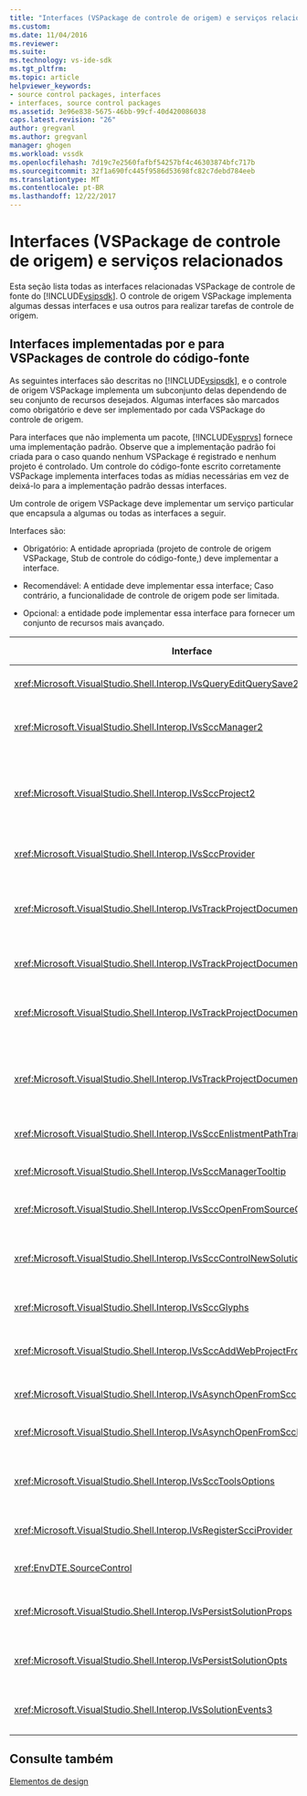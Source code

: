 ```yaml
---
title: "Interfaces (VSPackage de controle de origem) e serviços relacionados | Microsoft Docs"
ms.custom: 
ms.date: 11/04/2016
ms.reviewer: 
ms.suite: 
ms.technology: vs-ide-sdk
ms.tgt_pltfrm: 
ms.topic: article
helpviewer_keywords:
- source control packages, interfaces
- interfaces, source control packages
ms.assetid: 3e96e838-5675-46bb-99cf-40d420086038
caps.latest.revision: "26"
author: gregvanl
ms.author: gregvanl
manager: ghogen
ms.workload: vssdk
ms.openlocfilehash: 7d19c7e2560fafbf54257bf4c46303874bfc717b
ms.sourcegitcommit: 32f1a690fc445f9586d53698fc82c7debd784eeb
ms.translationtype: MT
ms.contentlocale: pt-BR
ms.lasthandoff: 12/22/2017
---
```

# <a name="related-services-and-interfaces-source-control-vspackage"></a>Interfaces (VSPackage de controle de origem) e serviços relacionados
Esta seção lista todas as interfaces relacionadas VSPackage de controle de fonte do [!INCLUDE[vsipsdk](../../extensibility/includes/vsipsdk_md.md)]. O controle de origem VSPackage implementa algumas dessas interfaces e usa outros para realizar tarefas de controle de origem.  
  
## <a name="interfaces-implemented-by-and-for-source-control-vspackages"></a>Interfaces implementadas por e para VSPackages de controle do código-fonte  
 As seguintes interfaces são descritas no [!INCLUDE[vsipsdk](../../extensibility/includes/vsipsdk_md.md)], e o controle de origem VSPackage implementa um subconjunto delas dependendo de seu conjunto de recursos desejados. Algumas interfaces são marcados como obrigatório e deve ser implementado por cada VSPackage do controle de origem.  
  
 Para interfaces que não implementa um pacote, [!INCLUDE[vsprvs](../../code-quality/includes/vsprvs_md.md)] fornece uma implementação padrão. Observe que a implementação padrão foi criada para o caso quando nenhum VSPackage é registrado e nenhum projeto é controlado. Um controle do código-fonte escrito corretamente VSPackage implementa interfaces todas as mídias necessárias em vez de deixá-lo para a implementação padrão dessas interfaces.  
  
 Um controle de origem VSPackage deve implementar um serviço particular que encapsula a algumas ou todas as interfaces a seguir.  
  
 Interfaces são:  
  
-   Obrigatório: A entidade apropriada (projeto de controle de origem VSPackage, Stub de controle do código-fonte,) deve implementar a interface.  
  
-   Recomendável: A entidade deve implementar essa interface; Caso contrário, a funcionalidade de controle de origem pode ser limitada.  
  
-   Opcional: a entidade pode implementar essa interface para fornecer um conjunto de recursos mais avançado.  
  
|Interface|Finalidade|Implementado pelo|Implementar?|  
|---------------|-------------|--------------------|----------------|  
|<xref:Microsoft.VisualStudio.Shell.Interop.IVsQueryEditQuerySave2>|Editores de chamar essa interface antes de modificar ou salvar um arquivo. O controle de origem VSPackage pode check-out do arquivo ou negar a operação se o check-out falhar.|Controle de origem VSPackage|Recomendado|  
|<xref:Microsoft.VisualStudio.Shell.Interop.IVsSccManager2>|Essa interface fornece funcionalidade de controle de origem básico para projetos, como registrar e cancelar o registro de projetos com controle de origem e dando suporte a marcas de controle de origem básico.|Controle de origem VSPackage|Necessária|  
|<xref:Microsoft.VisualStudio.Shell.Interop.IVsSccProject2>|Essa interface é obtida a <xref:Microsoft.VisualStudio.Shell.Interop.IVsHierarchy> usando o <xref:System.Runtime.InteropServices.Marshal.QueryInterface%2A> função, ou simplesmente convertendo o objeto que implementa `IVsHierarchy` para `IVsSccProject2`. Ele é usado para obter os arquivos sob controle de origem em um projeto ou para informar o projeto do status atual de controle de origem ou local.|Projeto|Necessária|  
|<xref:Microsoft.VisualStudio.Shell.Interop.IVsSccProvider>|O módulo de integração usa essa interface para definir o VSPackage ativado atual.|Controle de origem VSPackage|Necessária|  
|<xref:Microsoft.VisualStudio.Shell.Interop.IVsTrackProjectDocuments2>|Essa interface é baseada em um modelo de assinatura. Qualquer VSPackage pode sinalizar que deseja receber eventos de documento e ser avisados pelo shell em eventos que estão prestes a ocorrer. Ele está implementado e controlado por [!INCLUDE[vsprvs](../../code-quality/includes/vsprvs_md.md)], que passa eventos Implementando o `IVsTrackProjectDocumentsEvents2` para o VSPackage.|Stub de controle do código-fonte|Necessária|  
|<xref:Microsoft.VisualStudio.Shell.Interop.IVsTrackProjectDocuments3>|Essa interface fornece processamento em lotes, as operações de leitura/gravação sincronizados e um avançado `OnQueryAddFiles` método.|Stub de controle do código-fonte|Necessária|  
|<xref:Microsoft.VisualStudio.Shell.Interop.IVsTrackProjectDocumentsEvents2>|**Gerenciador de soluções** e projetos chamam esta interface quando novos arquivos são adicionados aos projetos, ou quando arquivos e pastas são renomeadas ou excluídas de projetos. O controle de origem VSPackage pode check-out do arquivo de projeto ou cancelar a operação.|Controle de origem VSPackage|Recomendado|  
|<xref:Microsoft.VisualStudio.Shell.Interop.IVsTrackProjectDocumentsEvents3>|**Gerenciador de soluções** e projetos de chamar essa interface em resposta a chamadas para os métodos da interface IVstrackProjectDocuments3. O controle de origem VSPackage pode controlar operações em lotes, sincronizadas operações de leitura/gravação e trabalhar com mais avançados `OnQueryAddFiles` método.|Controle de origem VSPackage|Recomendado|  
|<xref:Microsoft.VisualStudio.Shell.Interop.IVsSccEnlistmentPathTranslation>|Essa interface fornece suporte para projetos Web do gerenciamento de inscrição.|Controle de origem VSPackage|Recomendado|  
|<xref:Microsoft.VisualStudio.Shell.Interop.IVsSccManagerTooltip>|Essa interface é usada para recuperar as dicas de ferramenta para os arquivos de controle do código-fonte nos projetos.|Controle de origem VSPackage|Opcional|  
|<xref:Microsoft.VisualStudio.Shell.Interop.IVsSccOpenFromSourceControl>|Essa interface fornece suporte à extensão de namespace.|Controle de origem VSPackage|Opcional|  
|<xref:Microsoft.VisualStudio.Shell.Interop.IVsSccControlNewSolution>|O VSPackage usa essa interface para integrar uma extensão de namespace para o **novo**, **abrir**, ou **salvar** caixas de diálogo. Consequentemente, projetos podem ser automaticamente adicionados ao controle de origem na criação ou adicionados ao controle de origem quando salvar operação está em vigor.|Controle de origem VSPackage|Opcional|  
|<xref:Microsoft.VisualStudio.Shell.Interop.IVsSccGlyphs>|O VSPackage usa essa interface para definir glifos adicionais como glifos de controle de origem para nós **Gerenciador de soluções**.|Controle de origem VSPackage|Opcional|  
|<xref:Microsoft.VisualStudio.Shell.Interop.IVsSccAddWebProjectFromSourceControl>|O **adicionar** caixa de diálogo para projetos Web usa essa interface. Fornece métodos para navegar para um local de controle de origem e para abrir um projeto Web adicionado anteriormente no repositório de controle de origem nesse local.|Controle de origem VSPackage|Recomendado|  
|<xref:Microsoft.VisualStudio.Shell.Interop.IVsAsynchOpenFromScc>|Essa interface fornece suporte para o carregamento assíncrono (em segundo plano) de projetos de controle de origem.|Controle de origem VSPackage|Opcional|  
|<xref:Microsoft.VisualStudio.Shell.Interop.IVsAsynchOpenFromSccProjectEvents>|Essa interface permite que os projetos observar o progresso de carregamento assíncrono iniciado pelo <xref:Microsoft.VisualStudio.Shell.Interop.IVsAsynchOpenFromScc>.|Projeto|Opcional|  
|<xref:Microsoft.VisualStudio.Shell.Interop.IVsSccToolsOptions>|Essa interface permite que o IDE consultar o controle de origem ativa VSPackage. O IDE consulta o valor de configurações de controle de origem que têm significado, mesmo quando não há nenhum controle de origem ativa que VSPackage registrado. Essa interface é implementada e manipulada pelo [!INCLUDE[vsprvs](../../code-quality/includes/vsprvs_md.md)].|Stub de controle do código-fonte|Necessária|  
|<xref:Microsoft.VisualStudio.Shell.Interop.IVsRegisterScciProvider>|Essa interface é usada no registro de controle de origem VSPackage.|Stub de controle do código-fonte|Necessária|  
|<xref:EnvDTE.SourceControl>|Essa interface é usada na automação. Como tal, ele expõe apenas as funções que podem ser executadas sem exibir nenhuma interface do usuário.|Controle de origem VSPackage|Opcional|  
|<xref:Microsoft.VisualStudio.Shell.Interop.IVsPersistSolutionProps>|Essa interface é usada para salvar a fonte de configurações de controle no arquivo de solução (. sln). As configurações incluem o local do controle de origem e os sinalizadores de status de controle do código-fonte.|Controle de origem VSPackage|Recomendado|  
|<xref:Microsoft.VisualStudio.Shell.Interop.IVsPersistSolutionOpts>|Essa interface é usada para salvar as configurações de controle de origem no arquivo de opções (. suo) da solução. Isso pode incluir configurações de controle de origem específicas do usuário, como local de inscrição do usuário atual.|Controle de origem VSPackage|Recomendado|  
|<xref:Microsoft.VisualStudio.Shell.Interop.IVsSolutionEvents3>|Essa interface é usada para monitorar eventos para executar operações como check-in de arquivos de projeto antes de fechar soluções ou obter novos arquivos de controle de origem ao abrir um projeto.|Controle de origem VSPackage|Recomendado|  
  
## <a name="see-also"></a>Consulte também  
 [Elementos de design](../../extensibility/internals/source-control-vspackage-design-elements.md)